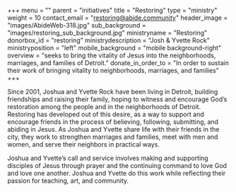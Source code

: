 +++
menu = ""
parent = "initiatives"
title = "Restoring"
type = "ministry"
weight = 10
contact_email = "restoring@abide.community"
header_image = "images/AbideWeb-318.jpg"
sub_background = "images/restoring_sub_background.jpg"
ministryname = "Restoring"
donorbox_id = "restoring"
ministrydescription = "Josh & Yvette Rock"
ministryposition = "left"
mobile_background = "mobile background-right"
overview = "seeks to bring the vitality of Jesus into the neighborhoods, marriages, and families of Detroit."
donate_in_order_to = "In order to sustain their work of bringing vitality to neighborhoods, marriages, and families"
+++

Since 2001, Joshua and Yvette Rock have been living in Detroit, building friendships and raising their family, hoping to witness and encourage God’s restoration among the people and in the neighborhoods of Detroit. Restoring has developed out of this desire, as a way to support and encourage friends in the process of believing, following, submitting, and abiding in Jesus. As Joshua and Yvette share life with their friends in the city, they work to strengthen marriages and families, meet with men and women, and serve their neighbors in practical ways.

Joshua and Yvette’s call and service involves making and supporting disciples of Jesus through prayer and the continuing command to love God and love one another. Joshua and Yvette do this work while reflecting their passion for teaching, art, and community.